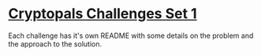 # [Cryptopals Challenges Set 1](https://cryptopals.com/sets/1)

Each challenge has it's own README with some details on the problem and the approach to the solution.

